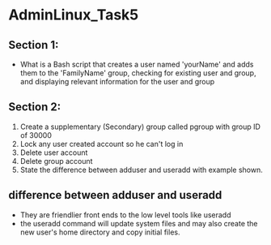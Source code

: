 # AdminLinux_Task5


## Section 1:
- What is a Bash script that creates a user named 'yourName' and adds them to the 'FamilyName' group, checking for existing user and group, and displaying relevant information for the user and group


## Section 2:
1. Create a supplementary (Secondary) group called pgroup with group ID of 30000
2. Lock any user created account so he can't log in
3. Delete user account
4. Delete group account
5. State the difference between adduser and useradd with example shown.


## difference between adduser and useradd
- They are friendlier front ends to the low level tools like useradd
- the useradd command will update system files and may also create the new user's home directory and copy initial files.
